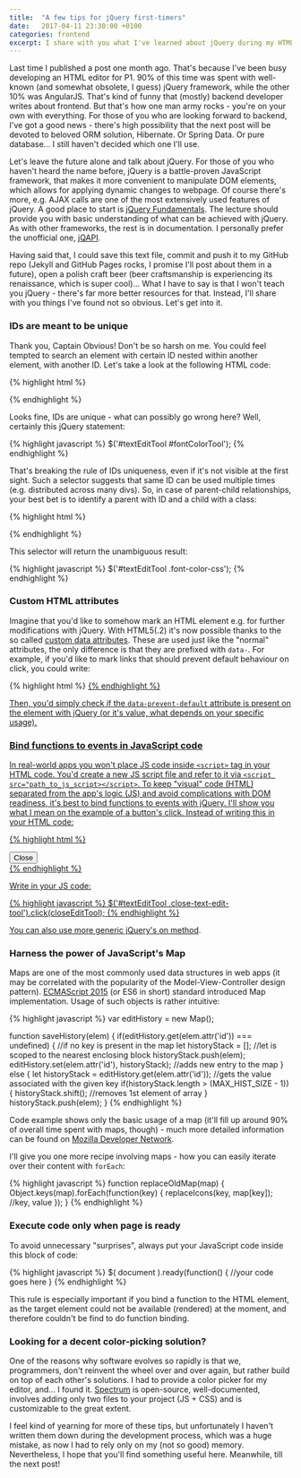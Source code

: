 ```yaml
---
title:  "A few tips for jQuery first-timers"
date:   2017-04-11 23:30:00 +0100
categories: frontend
excerpt: I share with you what I've learned about jQuery during my HTML editor development.
---
```


Last time I published a post one month ago. That's because I've been busy developing an HTML editor for P1. 90% of this time was spent with well-known (and somewhat obsolete, I guess) jQuery framework, while the other 10% was AngularJS. That's kind of funny that (mostly) backend developer writes about frontend. But that's how one man army rocks - you're on your own with everything. For those of you who are looking forward to backend, I've got a good news - there's high possibility that the next post will be devoted to beloved ORM solution, Hibernate. Or Spring Data. Or pure database... I still haven't decided which one I'll use.

Let's leave the future alone and talk about jQuery. For those of you who haven't heard the name before, jQuery is a battle-proven JavaScript framework, that makes it more convenient to manipulate DOM elements, which allows for applying dynamic changes to webpage. Of course there's more, e.g. AJAX calls are one of the most extensively used features of jQuery. A good place to start is [jQuery Fundamentals](http://jqfundamentals.com/). The lecture should provide you with basic understanding of what can be achieved with jQuery. As with other frameworks, the rest is in documentation. I personally prefer the unofficial one, [jQAPI](http://jqapi.com/).

Having said that, I could save this text file, commit and push it to my GitHub repo (Jekyll and GitHub Pages rocks, I promise I'll post about them in a future), open a polish craft beer (beer craftsmanship is experiencing its renaissance, which is super cool)... What I have to say is that I won't teach you jQuery - there's far more better resources for that. Instead, I'll share with you things I've found not so obvious. Let's get into it.

### IDs are meant to be unique
Thank you, Captain Obvious! Don't be so harsh on me. You could feel tempted to search an element with certain ID nested within another element, with another ID. Let's take a look at the following HTML code:

{% highlight html %}
<div id="textEditTool">
  <div id="fontSizeTool"></div>
  <div id="fontColorTool"></div>
</div>
{% endhighlight %}

Looks fine, IDs are unique - what can possibly go wrong here? Well, certainly this jQuery statement:

{% highlight javascript %}
$('#textEditTool #fontColorTool');
{% endhighlight %}

That's breaking the rule of IDs uniqueness, even if it's not visible at the first sight. Such a selector suggests that same ID can be used multiple times (e.g. distributed across many divs). So, in case of parent-child relationships, your best bet is to identify a parent with ID and a child with a class:

{% highlight html %}
<div id="textEditTool">
  <div class="font-size-css"></div>
  <div class="font-color-css"></div>
</div>
{% endhighlight %}

This selector will return the unambiguous result:

{% highlight javascript %}
$('#textEditTool .font-color-css');
{% endhighlight %}

### Custom HTML attributes
Imagine that you'd like to somehow mark an HTML element e.g. for further modifications with jQuery. With HTML5(.2) it's now possible thanks to the so called [custom data attributes](http://w3c.github.io/html/single-page.html#embedding-custom-non-visible-data-with-the-data-attributes). These are used just like the "normal" attributes, the only difference is that they are prefixed with `data-`. For example, if you'd like to mark links that should prevent default behaviour on click, you could write:

{% highlight html %}
<a href="https://przemyslawwozniak.github.io/" data-prevent-default="yes" />
{% endhighlight %}

Then, you'd simply check if the `data-prevent-default` attribute is present on the element with jQuery (or it's value, what depends on your specific usage).

### Bind functions to events in JavaScript code
In real-world apps you won't place JS code inside `<script>` tag in your HTML code. You'd create a new JS script file and refer to it via `<script src="path_to_js_script></script>`. To keep "visual" code (HTML) separated from the app's logic (JS) and avoid complications with DOM readiness, it's best to bind functions to events with jQuery. I'll show you what I mean on the example of a button's click. Instead of writing this in your HTML code:

{% highlight html %}
<div id="textEditTool">
  <input class="close-text-edit-tool" type="button" value="Close" click="closeEditTool"/>
</div>
{% endhighlight %}

Write in your JS code:

{% highlight javascript %}
$('#textEditTool .close-text-edit-tool').click(closeEditTool);
{% endhighlight %}

You can also use more generic jQuery's [on method](http://api.jquery.com/on/).

### Harness the power of JavaScript's Map
Maps are one of the most commonly used data structures in web apps (it may be correlated with the popularity of the Model-View-Controller design pattern). [ECMAScript 2015](http://es6-features.org/#MapDataStructure) (or ES6 in short) standard introduced Map implementation. Usage of such objects is rather intuitive:

{% highlight javascript %}
var editHistory = new Map();

function saveHistory(elem) {
  if(editHistory.get(elem.attr('id')) === undefined) {  //if no key is present in the map
    let historyStack = [];  //let is scoped to the nearest enclosing block
    historyStack.push(elem);
    editHistory.set(elem.attr('id'), historyStack); //adds new entry to the map
  }
  else {
    let historyStack = editHistory.get(elem.attr('id'));  //gets the value associated with the given key
    if(historyStack.length > (MAX_HIST_SIZE - 1)) {
      historyStack.shift();   //removes 1st element of array
    }
    historyStack.push(elem);
}
{% endhighlight %}

Code example shows only the basic usage of a map (it'll fill up around 90% of overall time spent with maps, though) - much more detailed information can be found on [Mozilla Developer Network](https://developer.mozilla.org/en-US/docs/Web/JavaScript/Reference/Global_Objects/Map).

I'll give you one more recipe involving maps - how you can easily iterate over their content with `forEach`:

{% highlight javascript %}
function replaceOldMap(map) {
    Object.keys(map).forEach(function(key) {
        replaceIcons(key, map[key]);  //key, value
    });
}
{% endhighlight %}

### Execute code only when page is ready
To avoid unnecessary "surprises", always put your JavaScript code inside this block of code:

{% highlight javascript %}
$( document ).ready(function() {
  //your code goes here
}
{% endhighlight %}

This rule is especially important if you bind a function to the HTML element, as the target element could not be available (rendered) at the moment, and therefore couldn't be find to do function binding.

### Looking for a decent color-picking solution?
One of the reasons why software evolves so rapidly is that we, programmers, don't reinvent the wheel over and over again, but rather build on top of each other's solutions. I had to provide a color picker for my editor, and... I found it. [Spectrum](https://bgrins.github.io/spectrum/) is open-source, well-documented, involves adding only two files to your project (JS + CSS) and is customizable to the great extent.

I feel kind of yearning for more of these tips, but unfortunately I haven't written them down during the development process, which was a huge mistake, as now I had to rely only on my (not so good) memory. Nevertheless, I hope that you'll find something useful here. Meanwhile, till the next post!
